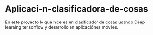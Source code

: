 # Aplicaci-n-clasificadora-de-cosas
En este proyecto lo que hice es un clasificador de cosas usando Deep learning  tensorflow y desarrollo en aplicaciónes móviles.
